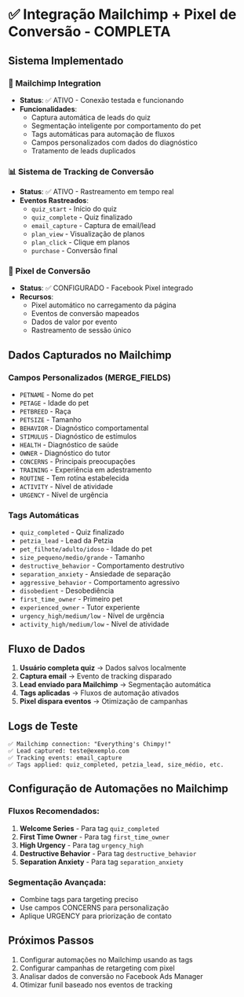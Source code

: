 # ✅ Integração Mailchimp + Pixel de Conversão - COMPLETA

## Sistema Implementado

### 📧 Mailchimp Integration
- **Status**: ✅ ATIVO - Conexão testada e funcionando
- **Funcionalidades**:
  - Captura automática de leads do quiz
  - Segmentação inteligente por comportamento do pet
  - Tags automáticas para automação de fluxos
  - Campos personalizados com dados do diagnóstico
  - Tratamento de leads duplicados

### 📊 Sistema de Tracking de Conversão
- **Status**: ✅ ATIVO - Rastreamento em tempo real
- **Eventos Rastreados**:
  - `quiz_start` - Início do quiz
  - `quiz_complete` - Quiz finalizado
  - `email_capture` - Captura de email/lead
  - `plan_view` - Visualização de planos
  - `plan_click` - Clique em planos
  - `purchase` - Conversão final

### 🎯 Pixel de Conversão
- **Status**: ✅ CONFIGURADO - Facebook Pixel integrado
- **Recursos**:
  - Pixel automático no carregamento da página
  - Eventos de conversão mapeados
  - Dados de valor por evento
  - Rastreamento de sessão único

## Dados Capturados no Mailchimp

### Campos Personalizados (MERGE_FIELDS)
- `PETNAME` - Nome do pet
- `PETAGE` - Idade do pet
- `PETBREED` - Raça
- `PETSIZE` - Tamanho
- `BEHAVIOR` - Diagnóstico comportamental
- `STIMULUS` - Diagnóstico de estímulos
- `HEALTH` - Diagnóstico de saúde
- `OWNER` - Diagnóstico do tutor
- `CONCERNS` - Principais preocupações
- `TRAINING` - Experiência em adestramento
- `ROUTINE` - Tem rotina estabelecida
- `ACTIVITY` - Nível de atividade
- `URGENCY` - Nível de urgência

### Tags Automáticas
- `quiz_completed` - Quiz finalizado
- `petzia_lead` - Lead da Petzia
- `pet_filhote/adulto/idoso` - Idade do pet
- `size_pequeno/medio/grande` - Tamanho
- `destructive_behavior` - Comportamento destrutivo
- `separation_anxiety` - Ansiedade de separação
- `aggressive_behavior` - Comportamento agressivo
- `disobedient` - Desobediência
- `first_time_owner` - Primeiro pet
- `experienced_owner` - Tutor experiente
- `urgency_high/medium/low` - Nível de urgência
- `activity_high/medium/low` - Nível de atividade

## Fluxo de Dados

1. **Usuário completa quiz** → Dados salvos localmente
2. **Captura email** → Evento de tracking disparado
3. **Lead enviado para Mailchimp** → Segmentação automática
4. **Tags aplicadas** → Fluxos de automação ativados
5. **Pixel dispara eventos** → Otimização de campanhas

## Logs de Teste
```
✅ Mailchimp connection: "Everything's Chimpy!"
✅ Lead captured: teste@exemplo.com
✅ Tracking events: email_capture
✅ Tags applied: quiz_completed, petzia_lead, size_médio, etc.
```

## Configuração de Automações no Mailchimp

### Fluxos Recomendados:
1. **Welcome Series** - Para tag `quiz_completed`
2. **First Time Owner** - Para tag `first_time_owner`
3. **High Urgency** - Para tag `urgency_high`
4. **Destructive Behavior** - Para tag `destructive_behavior`
5. **Separation Anxiety** - Para tag `separation_anxiety`

### Segmentação Avançada:
- Combine tags para targeting preciso
- Use campos CONCERNS para personalização
- Aplique URGENCY para priorização de contato

## Próximos Passos
1. Configurar automações no Mailchimp usando as tags
2. Configurar campanhas de retargeting com pixel
3. Analisar dados de conversão no Facebook Ads Manager
4. Otimizar funil baseado nos eventos de tracking